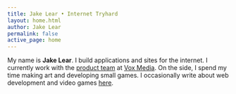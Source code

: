 ```yaml
---
title: Jake Lear • Internet Tryhard
layout: home.html
author: Jake Lear
permalink: false
active_page: home
---
```


My name is **Jake Lear**. I build applications and sites for the internet. I currently work with the [product team](http://product.voxmedia.com) at [Vox Media](http://voxmedia.com). On the side, I spend my time making art and developing small games. I occasionally write about web development and video games [here](/posts).

